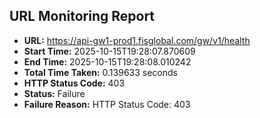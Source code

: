 ## URL Monitoring Report

- **URL:** https://api-gw1-prod1.fisglobal.com/gw/v1/health
- **Start Time:** 2025-10-15T19:28:07.870609
- **End Time:** 2025-10-15T19:28:08.010242
- **Total Time Taken:** 0.139633 seconds
- **HTTP Status Code:** 403
- **Status:** Failure
- **Failure Reason:** HTTP Status Code: 403
